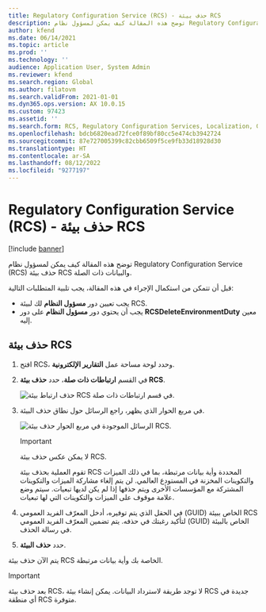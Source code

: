 ```yaml
---
title: Regulatory Configuration Service (RCS) - حذف بيئة RCS
description: توضح هذه المقالة كيف يمكن لمسؤول نظام Regulatory Configuration Service‏ (RCS) حذف بيئة RCS والبيانات ذات الصلة.
author: kfend
ms.date: 06/14/2021
ms.topic: article
ms.prod: ''
ms.technology: ''
audience: Application User, System Admin
ms.reviewer: kfend
ms.search.region: Global
ms.author: filatovm
ms.search.validFrom: 2021-01-01
ms.dyn365.ops.version: AX 10.0.15
ms.custom: 97423
ms.assetid: ''
ms.search.form: RCS, Regulatory Configuration Services, Localization, Global
ms.openlocfilehash: bdcb6820ead72fce0f89bf80cc5e474cb3942724
ms.sourcegitcommit: 87e727005399c82cbb6509f5ce9fb33d18928d30
ms.translationtype: HT
ms.contentlocale: ar-SA
ms.lasthandoff: 08/12/2022
ms.locfileid: "9277197"
---
```

# <a name="regulatory-configuration-service-rcs---delete-an-rcs-environment"></a>Regulatory Configuration Service (RCS) - حذف بيئة RCS

[!include [banner](../includes/banner.md)]

توضح هذه المقالة كيف يمكن لمسؤول نظام Regulatory Configuration Service‏ (RCS) حذف بيئة RCS والبيانات ذات الصلة.

قبل أن تتمكن من استكمال الإجراء في هذه المقالة، يجب تلبية المتطلبات التالية:

- يجب تعيين دور **مسؤول النظام** لك لبيئة RCS.
- يجب أن يحتوي دور **مسؤول النظام** على دور **RCSDeleteEnvironmentDuty** معين إليه.

## <a name="delete-an-rcs-environment"></a>حذف بيئة RCS

1. افتح RCS، وحدد لوحة مساحة عمل **التقارير الإلكترونية**.
2. في القسم **ارتباطات ذات صلة**، حدد **حذف بيئة RCS**.

    ![حذف ارتباط بيئة RCS في قسم ارتباطات ذات صلة.](media/01_RCS-Delete-Environ-Related-Link.PNG)

3. في مربع الحوار الذي يظهر، راجع الرسائل حول نطاق حذف البيئة.

    ![الرسائل الموجودة في مربع الحوار حذف بيئة RCS.](media/01_RCS-Delete-Environ-Msg_noGUID.PNG)

    > [!IMPORTANT]
    > لا يمكن عكس حذف بيئة RCS.
    >
    > تقوم العملية بحذف بيئة RCS المحددة وأية بيانات مرتبطة، بما في ذلك الميزات والتكوينات المخزنة في المستودع العالمي. لن يتم إلغاء مشاركة الميزات والتكوينات المشتركة مع المؤسسات الأخرى ويتم حذفها إذا لم يكن لديها تبعيات. سيتم وضع علامة موقوف على الميزات والتكوينات التي لها تبعيات.

4. في الحقل الذي يتم توفيره، أدخل المعرّف الفريد العمومي (GUID) الخاص ببيئة RCS لتأكيد رغبتك في حذفه. يتم تضمين المعرّف الفريد العمومي (GUID) الخاص بالبيئة في رسالة الحذف.
5. حدد **حذف البيئة**.
    
يتم الآن حذف بيئة RCS الخاصة بك وأية بيانات مرتبطة.

> [!IMPORTANT]
> بعد حذف بيئة RCS، لا توجد طريقة لاسترداد البيانات. يمكن إنشاء بيئة RCS جديدة في أي منطقة RCS متوفرة.
